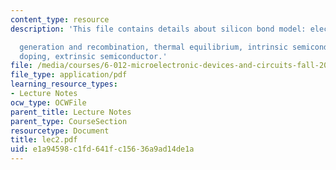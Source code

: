 ```yaml
---
content_type: resource
description: 'This file contains details about silicon bond model: electrons and holes,

  generation and recombination, thermal equilibrium, intrinsic semiconductor, and
  doping, extrinsic semiconductor.'
file: /media/courses/6-012-microelectronic-devices-and-circuits-fall-2005/e1a94598c1fd641fc15636a9ad14de1a_lec2.pdf
file_type: application/pdf
learning_resource_types:
- Lecture Notes
ocw_type: OCWFile
parent_title: Lecture Notes
parent_type: CourseSection
resourcetype: Document
title: lec2.pdf
uid: e1a94598-c1fd-641f-c156-36a9ad14de1a
---
```

